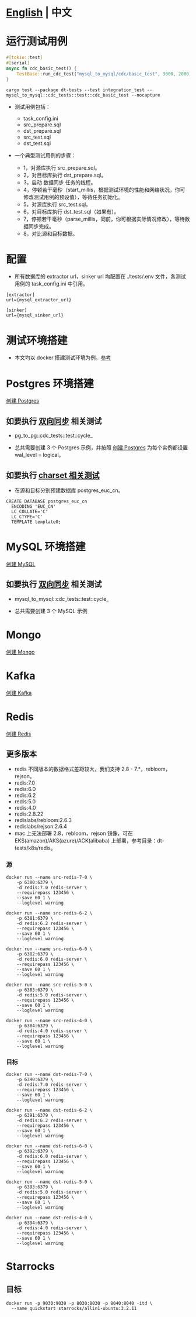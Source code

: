 # [English](README.md) | 中文

# 运行测试用例
```rust
#[tokio::test]
#[serial]
async fn cdc_basic_test() {
    TestBase::run_cdc_test("mysql_to_mysql/cdc/basic_test", 3000, 2000).await;
}
```

```
cargo test --package dt-tests --test integration_test -- mysql_to_mysql::cdc_tests::test::cdc_basic_test --nocapture 
```

- 测试用例包括：
  - task_config.ini
  - src_prepare.sql
  - dst_prepare.sql
  - src_test.sql
  - dst_test.sql

- 一个典型测试用例的步骤：
  - 1，对源库执行 src_prepare.sql。
  - 2，对目标库执行 dst_prepare.sql。
  - 3，启动 数据同步 任务的线程。
  - 4，停顿若干毫秒（start_millis，根据测试环境的性能和网络状况，你可修改测试用例的预设值），等待任务初始化。
  - 5，对源库执行 src_test.sql。
  - 6，对目标库执行 dst_test.sql（如果有）。
  - 7，停顿若干毫秒（parse_millis，同前，你可根据实际情况修改），等待数据同步完成。
  - 8，对比源和目标数据。

# 配置
- 所有数据库的 extractor url，sinker url 均配置在 ./tests/.env 文件，各测试用例的 task_config.ini 中引用。

```
[extractor]
url={mysql_extractor_url}

[sinker]
url={mysql_sinker_url}
```

# 测试环境搭建

- 本文均以 docker 搭建测试环境为例。[参考](/docs/en/tutorial/prerequisites.md)

# Postgres 环境搭建

[创建 Postgres](/docs/en/tutorial/pg_to_pg.md)

## 如要执行 [双向同步](/docs/zh/cdc/two_way.md) 相关测试
- pg_to_pg::cdc_tests::test::cycle_

- 总共需要创建 3 个 Postgres 示例，并按照 [创建 Postgres](/docs/en/tutorial/pg_to_pg.md) 为每个实例都设置 wal_level = logical。

## 如要执行 [charset 相关测试](../dt-tests/tests/pg_to_pg/snapshot/charset_euc_cn_test)
- 在源和目标分别预建数据库 postgres_euc_cn。

```
CREATE DATABASE postgres_euc_cn
  ENCODING 'EUC_CN'
  LC_COLLATE='C'
  LC_CTYPE='C'
  TEMPLATE template0;
```

# MySQL 环境搭建
[创建 MySQL](/docs/en/tutorial/mysql_to_mysql.md)

## 如要执行 [双向同步](/docs/zh/cdc/two_way.md) 相关测试
- mysql_to_mysql::cdc_tests::test::cycle_

- 总共需要创建 3 个 MySQL 示例

# Mongo
[创建 Mongo](/docs/en/tutorial/mongo_to_mongo.md)

# Kafka
[创建 Kafka](/docs/en/tutorial/mysql_to_kafka_consumer.md)

# Redis
[创建 Redis](/docs/en/tutorial/redis_to_redis.md)

## 更多版本

- redis 不同版本的数据格式差距较大，我们支持 2.8 - 7.*，rebloom，rejson。
- redis:7.0
- redis:6.0
- redis:6.2
- redis:5.0
- redis:4.0
- redis:2.8.22
- redislabs/rebloom:2.6.3
- redislabs/rejson:2.6.4
- mac 上无法部署 2.8，rebloom，rejson 镜像，可在 EKS(amazon)/AKS(azure)/ACK(alibaba) 上部署，参考目录：dt-tests/k8s/redis。

### 源

```
docker run --name src-redis-7-0 \
    -p 6380:6379 \
    -d redis:7.0 redis-server \
    --requirepass 123456 \
    --save 60 1 \
    --loglevel warning

docker run --name src-redis-6-2 \
    -p 6381:6379 \
    -d redis:6.2 redis-server \
    --requirepass 123456 \
    --save 60 1 \
    --loglevel warning

docker run --name src-redis-6-0 \
    -p 6382:6379 \
    -d redis:6.0 redis-server \
    --requirepass 123456 \
    --save 60 1 \
    --loglevel warning

docker run --name src-redis-5-0 \
    -p 6383:6379 \
    -d redis:5.0 redis-server \
    --requirepass 123456 \
    --save 60 1 \
    --loglevel warning

docker run --name src-redis-4-0 \
    -p 6384:6379 \
    -d redis:4.0 redis-server \
    --requirepass 123456 \
    --save 60 1 \
    --loglevel warning
```

### 目标

```
docker run --name dst-redis-7-0 \
    -p 6390:6379 \
    -d redis:7.0 redis-server \
    --requirepass 123456 \
    --save 60 1 \
    --loglevel warning

docker run --name dst-redis-6-2 \
    -p 6391:6379 \
    -d redis:6.2 redis-server \
    --requirepass 123456 \
    --save 60 1 \
    --loglevel warning

docker run --name dst-redis-6-0 \
    -p 6392:6379 \
    -d redis:6.0 redis-server \
    --requirepass 123456 \
    --save 60 1 \
    --loglevel warning

docker run --name dst-redis-5-0 \
    -p 6393:6379 \
    -d redis:5.0 redis-server \
    --requirepass 123456 \
    --save 60 1 \
    --loglevel warning

docker run --name dst-redis-4-0 \
    -p 6394:6379 \
    -d redis:4.0 redis-server \
    --requirepass 123456 \
    --save 60 1 \
    --loglevel warning
```

# Starrocks
## 目标
```
docker run -p 9030:9030 -p 8030:8030 -p 8040:8040 -itd \
  --name quickstart starrocks/allin1-ubuntu:3.2.11
```